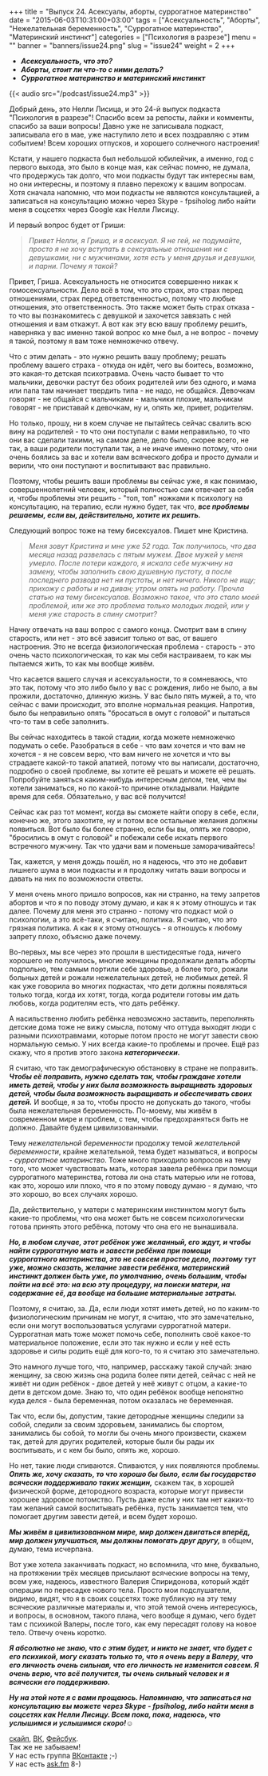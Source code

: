 +++
title = "Выпуск 24. Асексуалы, аборты, суррогатное материнство"
date = "2015-06-03T10:31:00+03:00"
tags = ["Асексуальность", "Аборты", "Нежелательная беременность", "Суррогатное материнство", "Материнский инстинкт"]
categories = ["Психология в разрезе"]
menu = ""
banner = "banners/issue24.png"
slug = "issue24"
weight = 2
+++

- ***Асексуальность, что это?***
- ***Аборты, стоит ли что-то с ними делать?***
- ***Суррогатное материнство и материнский инстинкт***

{{< audio src="/podcast/issue24.mp3" >}}

Добрый день, это Нелли Лисица, и это 24-й выпуск подкаста "Психология в разрезе"! Спасибо всем за репосты, лайки и комменты, спасибо за ваши вопросы! Давно уже не записывала подкаст, записывала его в мае, уже наступило лето и всех поздравляю с этим событием! Всем хороших отпусков, и хорошего солнечного настроения!

Кстати, у нашего подкаста был небольшой юбилейчик, а именно, год с первого выхода, это было в конце мая, как сейчас помню, не думала, что продержусь так долго, что мои подкасты будут так интересны вам, но они интересны, и поэтому я плавно перехожу к вашим вопросам. Хотя сначала напомню, что мои подкасты не являются консультацией, а записаться на консультацию можно через Skype - fpsiholog либо найти меня в соцсетях через Google как Нелли Лисицу. 
<!--more-->

И первый вопрос будет от Гриши:

>*Привет Нелли, я Гриша, и я асексуал. Я не гей, не подумайте, просто я не хочу вступать в сексуальные отношения ни с девушками, ни с мужчинами, хотя есть у меня друзья и девушки, и парни. Почему я такой?*

Привет, Гриша. Асексуальность не относится совершенно никак к гомосексуальности. Дело всё в том, что это страх, это страх перед отношениями, страх перед ответственностью, потому что любые отношения, это ответственность. Это также может быть страх отказа - то что вы познакомитесь с девушкой и захочется завязать с ней отношения и вам откажут. А вот как эту всю вашу проблему решить, наверняка у вас именно такой вопрос ко мне был, а не вопрос - почему я такой, поэтому я вам тоже немножечко отвечу. 

Что с этим делать - это нужно решить вашу проблему; решать проблему вашего страха - откуда он идёт, чего вы боитесь, возможно, это какая-то детская психотравма. Очень часто бывает то что мальчики, девочки растут без обоих родителей или без одного, и мама или папа там начинает твердить типа - не надо, не общайся. Девочкам говорят - не общайся с мальчиками - мальчики плохие, мальчикам говорят - не приставай к девочкам, ну и, опять же, привет, родителям. 

Но только, прошу, ни в коем случае не пытайтесь сейчас свалить всю вину на родителей - то что они поступали с вами неправильно, то что они вас сделали такими, на самом деле, дело было, скорее всего, не так, а ваши родители поступали так, а не иначе именно потому, что они очень боялись за вас и хотели вам всяческого добра и просто думали и верили, что они поступают и воспитывают вас правильно. 

Поэтому, чтобы решить ваши проблемы вы сейчас уже, я как понимаю, совершеннолетний человек, который полностью сам отвечает за себя и, чтобы проблемы эти решить - "топ, топ" ножками к психологу на консультацию, на терапию, если нужно будет, так что, ***все проблемы решаемы, если вы, действительно, хотите их решить.***

Следующий вопрос тоже на тему бисексуалов. Пишет мне Кристина.

>*Меня зовут Кристина и мне уже 52 года. Так получилось, что два месяца назад развелась с пятым мужем. Двое мужей у меня умерло. После потери каждого, я искала себе мужчину на замену, чтобы заполнить свою душевную пустоту, а после последнего развода нет ни пустоты, и нет ничего. Никого не ищу; прихожу с работы и на диван; утром опять на работу. Прочла статью на тему бисексуалов. Возможно такое, что это стало моей проблемой, или же это проблема только молодых людей, или у меня уже старость в спину смотрит?*

Начну отвечать на ваш вопрос с самого конца. Смотрит вам в спину старость, или нет - это всё зависит только от вас, от вашего настроения. Это не всегда физиологическая проблема - старость - это очень часто психологическая, то как мы себя настраиваем, то как мы пытаемся жить, то как мы вообще живём. 

Что касается вашего случая и асексуальности, то я сомневаюсь, что это так, потому что это либо было у вас с рождения, либо не было, а вы прожили, достаточно, длинную жизнь. У вас было пять мужей, а то, что сейчас с вами происходит, это вполне нормальная реакция. Напротив, было бы неправильно опять "бросаться в омут с головой" и пытаться что-то там в себе заполнить. 

Вы сейчас находитесь в такой стадии, когда можете немножечко подумать о себе. Разобраться в себе - что вам хочется и что вам не хочется - я не совсем верю, что вам ничего не хочется и что вы страдаете какой-то такой апатией, потому что вы написали, достаточно, подробно о своей проблеме, вы хотите её решать и можете её решать. Попробуйте заняться каким-нибудь интересным делом, тем, чем вы хотели заниматься, но по какой-то причине откладывали. Найдите время для себя. Обязательно, у вас всё получится!

Сейчас как раз тот момент, когда вы сможете найти опору в себе, если, конечно же, этого захотите, ну и потом все остальные желания должны появиться. Вот было бы более странно, если бы вы, опять же говорю, "бросились в омут с головой" и побежали себе искать первого встречного мужчину. Так что удачи вам и поменьше заморачивайтесь!

Так, кажется, у меня дождь пошёл, но я надеюсь, что это не добавит лишнего шума в мои подкасты и я продолжу читать ваши вопросы и давать на них по возможности ответы. 

У меня очень много пришло вопросов, как ни странно, на тему запретов абортов и что я по поводу этому думаю, и как я к этому отношусь и так далее. Почему для меня это странно - потому что подкаст мой о психологии, а это всё-таки, я считаю, политика. Я считаю, что это грязная политика. А как я к этому отношусь - я отношусь к любому запрету плохо, объясню даже почему. 

Во-первых, мы все через это прошли в шестидесятые года, ничего хорошего не получилось, многие женщины продолжали делать аборты подпольно, тем самым портили себе здоровье, а более того, рожали больных детей и рожали нежелательных детей, не любимых детей. Я как уже говорила во многих подкастах, что дети должны появляться только тогда, когда их хотят, тогда, когда родители готовы им дать любовь, когда родителям есть, что дать ребёнку. 

А насильственно любить ребёнка невозможно заставить, переполнять детские дома тоже не вижу смысла, потому что оттуда выходят люди с разными психотравмами, которые потом просто не могут завести свою нормальную семью. У них всегда какие-то проблемы и прочее. Ещё раз скажу, что я против этого закона ***категорически.*** 

Я считаю, что так демографическую обстановку в стране не поправить. ***Чтобы её поправить, нужно сделать так, чтобы граждане хотели иметь детей, чтобы у них была возможность выращивать здоровых детей, чтобы была возможность выращивать и обеспечивать своих детей.*** И вообще, я за то, чтобы просто не допускать до такого, чтобы была нежелательная беременность. По-моему, мы живём в современном мире и проблем, с тем, чтобы предохраняться быть не должно. Давайте будем цивилизованными.

Тему *нежелательной беременности* продолжу темой *желательной беременности*, крайне желательной, тема будет называться, и вопросы - *суррогатное материнство*. Тоже много приходило вопросов на тему того, что может чувствовать мать, которая завела ребёнка при помощи суррогатного материнства, готова ли она стать матерью или не готова, как это, хорошо или плохо, что я по этому поводу думаю - я думаю, что это хорошо, во всех случаях хорошо.

Да, действительно, у матери с материнским инстинктом могут быть какие-то проблемы, что она может быть не совсем психологически готова принять этого ребёнка, потому что она его не вынашивала. 

***Но, в любом случае, этот ребёнок уже желанный, его ждут, и чтобы найти суррогатную мать и завести ребёнка при помощи суррогатного материнства, это не совсем простое дело, поэтому тут уже, можно сказать, желание завести ребёнка, материнский инстинкт должен быть уже, по умолчанию, очень большим, чтобы пойти на всё это: на всю эту процедуру, на поиски матери, на содержание её, да вообще на большие материальные затраты.***

Поэтому, я считаю, за. Да, если люди хотят иметь детей, но по каким-то физиологическим причинам не могут, я считаю, что это замечательно, если они могут воспользоваться услугами суррогатной матери. Суррогатная мать тоже может помочь себе, пополнить своё какое-то материальное положение, если это так нужно и если у неё есть здоровье и силы родить ещё для кого-то, то я считаю это замечательно.

Это намного лучше того, что, например, расскажу такой случай: знаю женщину, за свою жизнь она родила более пяти детей, сейчас с ней не живёт ни один ребёнок - двое детей у неё живут с отцом, а какие-то дети в детском доме. Знаю то, что один ребёнок вообще непонятно куда делся - была беременная, потом оказалась не беременная.

Так что, если бы, допустим, такие детородные женщины следили за собой, следили за своим здоровьем, занимались бы спортом, занимались бы собой, то могли бы очень много произвести, скажем так, детей для других родителей, которые были бы рады их воспитывать, и с кем бы было, опять же, хорошо. 

Но нет, такие люди спиваются. Спиваются, у них появляются проблемы. ***Опять же, хочу сказать, то что хорошо бы было, если бы государство всячески поддерживало таких женщин,*** скажем так, в хорошей физической форме, детородного возраста, которые могут привести хорошее здоровое потомство. Пусть даже если у них там нет каких-то там желаний самой воспитывать ребёнка, пусть занимается тем, что помогает другим завести детей, и всем будет хорошо.

***Мы живём в цивилизованном мире, мир должен двигаться вперёд, мир должен улучшаться, мы должны помогать друг другу,*** в общем, думаю, тема исчерпана. 

Вот уже хотела заканчивать подкаст, но вспомнила, что мне, буквально, на протяжении трёх месяцев присылают всяческие вопросы на тему, всем уже, надеюсь, известного Валерия Спиридонова, который ждёт операции по пересадке нового тела. Просто мои подслушатели, видимо, видят, что я в своих соцсетях тоже публикую на эту тему всяческие различные материалы и, что этой темой очень интересуюсь, и вопросы, в основном, такого плана, чего вообще я думаю, чего будет там с психикой Валеры, после того, как ему пересадят голову на новое тело. Отвечу очень коротко. 

***Я абсолютно не знаю, что с этим будет, и никто не знает, что будет с его психикой, могу сказать только то, что я очень веру в Валеру, что его личность очень сильная, что его личность не изменится совсем. Я очень верю, что всё получится, ты очень сильный человек и я всячески его поддерживаю.***

***Ну на этой ноте я с вами прощаюсь. Напоминаю, что записаться на консультацию вы можете через Skype - fpsiholog, либо найти меня в соцсетях как Нелли Лисицу. Всем пока, пока, надеюсь, что услышимся и услышимся скоро!***☺


<a href="skype:fpsiholog?userinfo">скайп</a>, <a href="https://vk.com/sunnybunnyf">ВК</a>, <a href="https://www.facebook.com/SunnyBunnyF">Фейсбук</a>.<br>
Так же не забываем!<br>
У нас есть группа <a href="https://vk.com/fpsiholog">ВКонтакте</a> ;-)<br>
У нас есть <a href="http://ask.fm/fpsiholog">ask.fm</a> 8-)